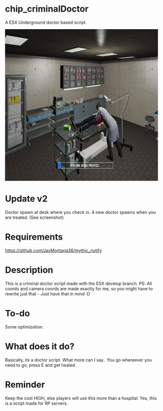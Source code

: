 # chip_criminalDoctor
A ESX Underground doctor based script.

<img height="500" src="https://github.com/RotteRagna/chip_criminalDoctor/blob/master/preview.png" />

# Update v2
Doctor spawn at desk where you check in.
A new doctor spawns when you are treated. (See screenshot)

# Requirements
https://github.com/JayMontana36/mythic_notify


#  Description
This is a criminal doctor script made with the ESX develop branch. 
PS: All coords and camera coords are made exactly for me, so you might have to rewrite just that - Just have that in mind :D

# To-do
Some optimization.


# What does it do?
Basically, its a doctor script. What more can I say..
You go whereever you need to go, press E and get healed.

# Reminder
Keep the cost HIGH, else players will use this more than a hospital. Yes, this is a script made for RP servers.


